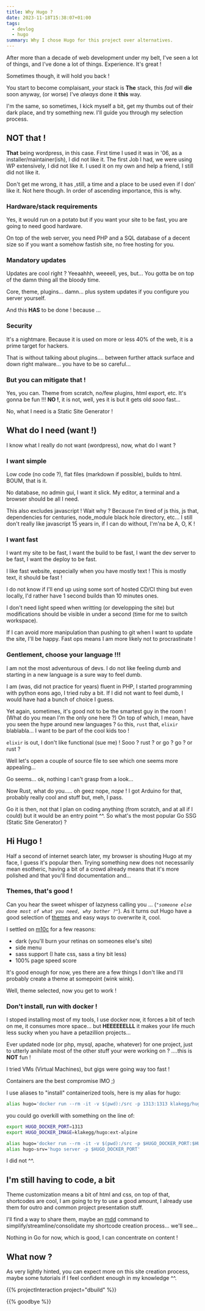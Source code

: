```yaml
---
title: Why Hugo ?
date: 2023-11-18T15:38:07+01:00
tags: 
  - devlog
  - hugo
summary: Why I chose Hugo for this project over alternatives.
---
```


After more than a decade of web development under my belt, I've seen a lot of things, and I've done a lot of things. Experience. It's great !

Sometimes though, it will hold you back !

You start to become complaisant, *your* stack is **The** stack, this *fad* will **die** soon anyway, (or worse) I've *always* done it **this** way. 

I'm the same, so sometimes, I kick myself a bit, get my thumbs out of their dark place, and try something new. I'll guide you through my selection process.

## NOT that !

**That** being wordpress, in this case. First time I used it was in '06, as a installer/maintainer(ish), I did not like it. The first Job I had, we were using WP extensively, I did not like it. I used it on my own and help a friend, I still did not like it.

Don't get me wrong, it has ,still, a time and a place to be used even if I don' like it. Not here though. In order of ascending importance, this is why.

### Hardware/stack requirements

Yes, it would run on a potato but if you want your site to be fast, you are going to need good hardware. 

On top of the web server, you need PHP and a SQL database of a decent size so if you want a somehow fastish site, no free hosting for you.

### Mandatory updates

Updates are cool right ? Yeeaahhh, weeeell, yes, but... You gotta be on top of the damn thing all the bloody time.

Core, theme, plugins... damn... plus system updates if you configure you server yourself.

And this **HAS** to be done ! because ...

### Security

It's a nightmare. Because it is used on more or less 40% of the web, it is a prime target for hackers.

That is without talking about plugins.... between further attack surface and down right malware... you have to be so careful...

### But you can mitigate that !

Yes, you can. Theme from scratch, no/few plugins, html export, etc. It's gonna be fun !!! **NO !**, it is not, well, yes it is but it gets old *sooo* fast...

No, what I need is a Static Site Generator !

## What do I need (want !)

I know what I really do not want (wordpress), now, what do I want ?

### I want simple

Low code (no code ?), flat files (markdown if possible), builds to html. BOUM, that is it.

No database, no admin gui, I want it slick. My editor, a terminal and a browser should be all I need.

This also excludes javascript ! Wait why ? Because I'm tired of js this, js that, dependencies for centuries, node_module black hole directory, etc... I still don't really like javascript 15 years in, if I can do without, I'm'na be A, O, K !

### I want fast

I want my site to be fast, I want the build to be fast, I want the dev server to be fast, I want the deploy to be fast.

I like fast website, especially when you have mostly text ! This is mostly text, it should be fast !

I do not know if I'll end up using some sort of hosted CD/CI thing but even locally, I'd rather have 1 second builds than 10 minutes ones.

I don't need light speed when writting (or developping the site) but modifications should be visible in under a second (time for me to switch workspace).

If I can avoid more manipulation than pushing to git when I want to update the site, I'll be happy. Fast ops means I am more likely not to procrastinate !

### Gentlement, choose your language !!!

I am not the most adventurous of devs. I do not like feeling dumb and starting in a new language is a sure way to feel dumb.

I am (was, did not practice for years) fluent in PHP, I started programming with python eons ago, I tried ruby a bit. If I did not want to feel dumb, I would have had a bunch of choice I guess.

Yet again, sometimes, it's good not to be the smartest guy in the room ! (What do you mean I'm the only one here ?) On top of which, I mean, have you seen the hype around new languages ? `Go` this, `rust` that, `elixir` blablabla... I want to be part of the cool kids too !

`elixir` is out, I don't like functional (sue me) ! Sooo ? rust ? or go ? go ? or rust ?

Well let's open a couple of source file to see which one seems more appealing...

Go seems... ok, nothing I can't grasp from a look...

Now Rust, what do you..... oh geez nope, *nope* ! I got Arduino for that, probably really cool and stuff but, meh, I pass.

Go it is then, not that I plan on coding anything (from scratch, and at all if I could) but it would be an entry point ^^. So what's the most popular Go SSG (Static Site Generator) ?

## Hi Hugo !

Half a second of internet search later, my browser is shouting Hugo at my face, I guess it's popular then. Trying something new does not necessarily mean esotheric, having a bit of a crowd already means that it's more polished and that you'll find documentation and...

### Themes, that's good !

Can you hear the sweet whisper of lazyness calling you ... (*`"someone else done most of what you need, why bother ?"`*). As it turns out Hugo have a good selection of [themes](https://themes.gohugo.io/) and easy ways to overwrite it, cool.

I settled on [m10c](https://themes.gohugo.io/themes/hugo-theme-m10c/) for a few reasons:
* dark (you'll burn your retinas on someones else's site)
* side menu
* sass support (I hate css, sass a tiny bit less)
* 100% page speed score

It's good enough for now, yes there are a few things I don't like and I'll probably create a theme at somepoint (wink wink).

Well, theme selected, now you get to work !

### Don't install, run with docker !

I stoped installing most of my tools, I use docker now, it forces a bit of tech on me, it consumes more space... but **HEEEEEELLL** it makes your life much less sucky when you have a petazillion projects... 

Ever updated node (or php, mysql, apache, whatever) for one project, just to utterly anihilate most of the other stuff your were working on ? ....this is **NOT** fun !

I tried VMs (Virtual Machines), but gigs were going way too fast ! 

Containers are the best compromise IMO ;)

I use aliases to "install" containerized tools, here is my alias for hugo:

```bash
alias hugo='docker run --rm -it -v $(pwd):/src -p 1313:1313 klakegg/hugo:ext-alpine'
```

you could go overkill with something on the line of:

```bash
export HUGO_DOCKER_PORT=1313
export HUGO_DOCKER_IMAGE=klakegg/hugo:ext-alpine

alias hugo='docker run --rm -it -v $(pwd):/src -p $HUGO_DOCKER_PORT:$HUGO_DOCKER_PORT $HUGO_DOCKER_IMAGE'
alias hugo-srv='hugo server -p $HUGO_DOCKER_PORT'
```

I did not ^^.

## I'm still having to code, a bit

Theme customization means a bit of html and css, on top of that, shortcodes are cool, I am going to try to use a good amount, I already use them for outro and common project presentation stuff. 

I'll find a way to share them, maybe an [mdd](https://github.com/Dimillian/mdd) command to simplify/streamline/consolidate my shortcode creation process... we'll see...

Nothing in Go for now, which is good, I can concentrate on content !

## What now ?

As very lightly hinted, you can expect more on this site creation process, maybe some tutorials if I feel confident enough in my knowledge ^^.

{{% projectInteraction project="dbuild" %}}

{{% goodbye %}}